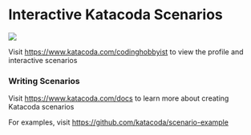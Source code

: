 # Interactive Katacoda Scenarios

[![](http://shields.katacoda.com/katacoda/codinghobbyist/count.svg)](https://www.katacoda.com/codinghobbyist "Get your profile on Katacoda.com")

Visit https://www.katacoda.com/codinghobbyist to view the profile and interactive scenarios

### Writing Scenarios
Visit https://www.katacoda.com/docs to learn more about creating Katacoda scenarios

For examples, visit https://github.com/katacoda/scenario-example
